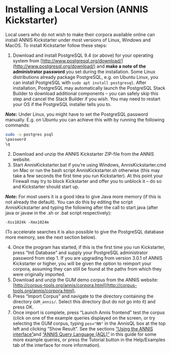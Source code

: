 # Installing a Local Version (ANNIS Kickstarter)

Local users who do not wish to make their corpora available online can install ANNIS 
Kickstarter under  most   versions   of  Linux,   Windows and  MacOS. 
To install Kickstarter follow these steps:
1. Download and install PostgreSQL 9.4 (or above)
for your operating system from [http://www.postgresql.org/download/](http://www.postgresql.org/download/) and **make a note of the administrator password** you set during the installation.
Some Linux distributions already package PostgreSQL, e.g. on Ubuntu Linux, you can install PostgreSQL with `sudo apt install postgresql`.
 After installation, PostgreSQL may automatically launch the PostgreSQL Stack Builder to download additional components – you can safely skip this step and cancel the Stack Builder if you wish. You may need to restart your OS if the PostgreSQL installer tells you to.

***Note:*** Under Linux, you might have to set the PostgreSQL password manually.
E.g. on Ubuntu you can achieve this with by running the following commands:
```bash
sudo -u postgres psql
\password
\q
```
2. Download and unzip the ANNIS Kickstarter ZIP-file from the ANNIS website.
3. Start AnnisKickstarter.bat if you’re using Windows, AnnisKickstarter.cmd on
Mac or run the bash script AnnisKickstarter.sh otherwise (this may take a few
seconds the first time you run Kickstarter). At this point your Firewall may try
to block Kickstarter and offer you to unblock it – do so and Kickstarter should
start up.

***Note:*** For most users it is a good idea to give Java more memory (if this is not
already the default). You can do this by editing the script AnnisKickstarter and
typing the following after the call to start java (after java or javaw in the .sh
or .bat script respectively):
```
-Xss1024k -Xmx1024m
```
(To accelerate searches it is also possible to give the PostgreSQL database
more memory, see the next section below).

4. Once the program has started, if this is the first time you run Kickstarter, press
“Init Database” and supply your PostgreSQL administrator password from step 1. If you are upgrading from version 3.0.1 of ANNIS Kickstarter or higher, you will be given the option to reimport your corpora, assuming they can still be found at the paths from which they were originally imported.
5. Download and unzip the GUM demo corpus from the ANNIS website:
[http://corpus-tools.org/annis/corpora.html](http://corpus-tools.org/annis/corpora.html).
6. Press “Import Corpus” and navigate to the directory containing the directory
`GUM_annis/`. Select this directory (but do not go into it) and press OK.
7. Once import is complete, press “Launch Annis frontend” test the corpus (click
on one of the example queries displayed on the screen, or try selecting the
GUM corpus, typing `pos="NN"` in the AnnisQL box at the top left and clicking
“Show Result”. See the sections [“Using the ANNIS interface”](interface.md)and [“ANNIS Query Language (AQL)”](aql.md) in this guide for some more example queries, or press the Tutorial button in the
Help/Examples tab of the interface for more information).
